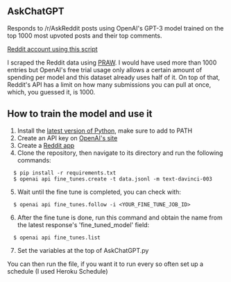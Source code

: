 ## AskChatGPT
Responds to /r/AskReddit posts using OpenAI's GPT-3 model trained on the top 1000 most upvoted posts and their top comments.

[Reddit account using this script](https://www.reddit.com/u/OrganRobber)

I scraped the Reddit data using [PRAW](https://praw.readthedocs.io/en/stable/). I would have used more than 1000 entries but OpenAI's free trial usage only allows a certain amount of spending per model and this dataset already uses half of it. On top of that, Reddit's API has a limit on how many submissions you can pull at once, which, you guessed it, is 1000.

## How to train the model and use it
1. Install the [latest version of Python](https://www.python.org/downloads/), make sure to add to PATH
2. Create an API key on [OpenAI's site](https://platform.openai.com/account/api-keys)
3. Create a [Reddit app](https://www.reddit.com/prefs/apps)
4. Clone the repository, then navigate to its directory and run the following commands:
```
  $ pip install -r requirements.txt
  $ openai api fine_tunes.create -t data.jsonl -m text-davinci-003
```
5. Wait until the fine tune is completed, you can check with:
```
  $ openai api fine_tunes.follow -i <YOUR_FINE_TUNE_JOB_ID>
```
6. After the fine tune is done, run this command and obtain the name from the latest response's 'fine_tuned_model' field:
```
  $ openai api fine_tunes.list
```
7. Set the variables at the top of AskChatGPT.py

You can then run the file, if you want it to run every so often set up a schedule (I used Heroku Schedule)
